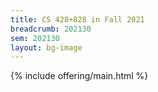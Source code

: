 ```yaml
---
title: CS 428+828 in Fall 2021
breadcrumb: 202130
sem: 202130
layout: bg-image
---
```

{% include offering/main.html %}
